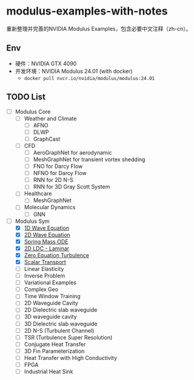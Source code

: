 # modulus-examples-with-notes
重新整理并完善的NVIDIA Modulus Examples，包含必要中文注释（zh-cn）。

## Env

* 硬件：NVIDIA GTX 4090
* 开发环境：NVIDIA Modulus 24.01 (with docker)
    * `docker pull nvcr.io/nvidia/modulus/modulus:24.01`

## TODO List

- [ ]  Modulus Core
    - [ ]  Weather and Climate
        - [ ]  AFNO
        - [ ]  DLWP
        - [ ]  GraphCast
    - [ ]  CFD
        - [ ]  AeroGraphNet for aerodynamic
        - [ ]  MeshGraphNet for transient vortex shedding
        - [ ]  FNO for Darcy Flow
        - [ ]  NFNO for Darcy Flow
        - [ ]  RNN for 2D N-S
        - [ ]  RNN for 3D Gray Scott System
    - [ ]  Healthcare
        - [ ]  MeshGraphNet
    - [ ]  Molecular Dynamics
        - [ ]  GNN
- [ ]  Modulus Sym
    - [x]  [1D Wave Equation](./01_1D_Wave/main_script.ipynb)
    - [x]  [2D Wave Equation](./02_2D_Wave/main_script.ipynb)
    - [x]  [Spring Mass ODE](./03_ODE_SpringMassSystem/main_script.ipynb)
    - [x]  [2D LDC - Laminar](./04_2D_LDC_Laminar/main_script.ipynb)
    - [x]  [Zero Equation Turbulence](./05_2D_LDC_ZeroEquationTurbulence/main_script.ipynb)
    - [x]  [Scalar Transport](./06_2D_AdvectionDiffusion/main_script.ipynb)
    - [ ]  Linear Elasticity
    - [ ]  Inverse Problem
    - [ ]  Variational Examples
    - [ ]  Complex Geo
    - [ ]  Time Window Training
    - [ ]  2D Waveguide Cavity
    - [ ]  2D Dielectric slab waveguide
    - [ ]  3D waveguide cavity
    - [ ]  3D Dielectric slab waveguide
    - [ ]  2D N-S (Turbulent Channel)
    - [ ]  TSR (Turbulence Super Resolution)
    - [ ]  Conjugate Heat Transfer
    - [ ]  3D Fin Parameterization
    - [ ]  Heat Transfer with High Conductivity
    - [ ]  FPGA
    - [ ]  Industrial Heat Sink
